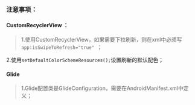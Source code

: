 ### 注意事项：
#### CustomRecyclerView ：
> 1.使用CustomRecyclerView，如果需要下拉刷新，则在xml中必须写 `app:isSwipeToRefresh="true" `；
>
2.使用`setDefaultColorSchemeResources();`设置刷新的默认配色；

#### Glide
> 1.Glide配置类是GlideConfiguration，需要在AndroidManifest.xml中定义；